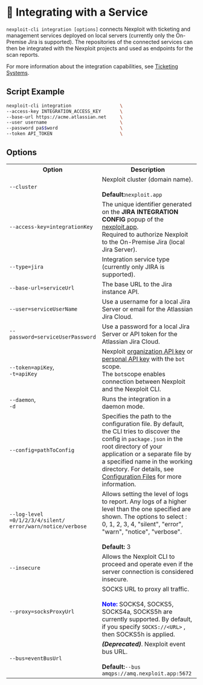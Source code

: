 # 🧩 Integrating with a Service
`nexploit-cli integration [options]` connects Nexploit with ticketing and management services deployed on local servers (currently only the On-Premise Jira is supported). The repositories of the connected services can then be integrated with the Nexploit projects and used as endpoints for the scan reports.

For more information about the integration capabilities, see [Ticketing Systems](/guide/pipeline-integration/ticketing-systems/ticketing-overview.md).

## Script Example
```bash
nexploit-cli integration                  \
--access-key INTEGRATION_ACCESS_KEY       \
--base-url https://acme.atlassian.net     \
--user username                           \
--password pa$$word                       \
--token API_TOKEN                         \
```
## Options

<table id="simple-table">
<tr>
<th><strong>Option</strong></th>
<th><strong>Description</strong></th>
</tr>
<tr>
<td><code>--cluster</code></td>
<td>Nexploit cluster (domain name).<br><br><strong>Default:</strong><code>nexploit.app</code></td>
</tr>
<tr>
<td><code>--access-key=integrationKey</code></td>
<td>The unique identifier generated on the <strong>JIRA INTEGRATION CONFIG</strong> popup of the <a href="https://nexploit.app/" target="_blank" rel="noopener">nexploit.app</a>.<br> Required to authorize Nexploit to the On-Premise Jira (local Jira Server).</td>
</tr>
<tr>
<td><code>--type=jira</code></td>
<td>Integration service type (currently only JIRA is supported).</td>
</tr>
<tr>
<td><code>--base-url=serviceUrl</code></td>
<td>The base URL to the Jira instance API.</td>
</tr>
<tr>
<td><code>--user=serviceUserName</code></td>
<td>Use a username for a local Jira Server or email for the Atlassian Jira Cloud.</td>
</tr>
<tr>
<td><code>--password=serviceUserPassword</code></td>
<td>Use a password for a local Jira Server or API token for the Atlassian Jira Cloud.</td>
</tr>
<tr>
<td><code>--token=apiKey</code>,<br><code>-t=apiKey</code></td>
<td>Nexploit <a href="https://kb.neuralegion.com/#/guide/np-web-ui/advanced-set-up/managing-org?id=managing-organization-apicli-authentication-tokens" target="_blank" rel="noopener">organization API key</a> or <a href="https://kb.neuralegion.com/#/guide/np-web-ui/advanced-set-up/managing-personal-account?id=managing-your-personal-api-keys-authentication-tokens" target="_blank" rel="noopener">personal API key</a> with the <code>bot</code> scope.<br> The <code>bot</code>scope enables connection between Nexploit and the Nexploit CLI.</td>
</tr>
<tr>
<td><code>--daemon</code>,<br> <code>-d</code></td>
<td>Runs the integration in a daemon mode.</td>
</tr>
<tr>
<td><code>--config=pathToConfig</code></td>
<td>Specifies the path to the configuration file. By default, the CLI tries to discover the config in <code>package.json</code> in the root directory of your application or a separate file by a specified name in the working directory. For details, see <a href="/#/guide/np-cli/configuration-files.md">Configuration Files</a> for more information.</td>
</tr>
<tr>
<td><code>--log-level<br>=0/1/2/3/4/silent/<br>error/warn/notice/verbose</code></td>
<td>Allows setting the level of logs to report. Any logs of a higher level than the one specified are shown. The options to select : 0, 1, 2, 3, 4, "silent", "error", "warn", "notice", "verbose".<br><br><strong>Default:</strong> 3</td>
</tr>
<tr>
<td><code>--insecure</code></td>
<td>Allows the Nexploit CLI to proceed and operate even if the server connection is considered insecure.</td>
</tr>
<tr>
<td><code>--proxy=socksProxyUrl</code></td>
<td>SOCKS URL to proxy all traffic.</code><br><br> <strong><font color="blue">Note:</font></strong> SOCKS4, SOCKS5, SOCKS4a, SOCKS5h are currently supported. By default, if you specify <code>SOCKS://&lt;URL&gt;</code> , then SOCKS5h is applied.</td>
</tr>
<tr>
<td><code>--bus=eventBusUrl</code></td>
<td><b><i>(Deprecated)</i></b>. Nexploit event bus URL.<br><br><strong>Default:</strong><code>--bus amqps://amq.nexploit.app:5672</code></td>
</tr>
</table>
